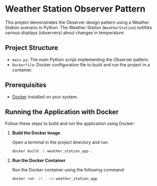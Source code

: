 # Weather Station Observer Pattern

This project demonstrates the Observer design pattern using a Weather Station scenario in Python. The Weather Station (`WeatherStation`) notifies various displays (observers) about changes in temperature.

## Project Structure

- `main.py`: The main Python script implementing the Observer pattern.
- `Dockerfile`: Docker configuration file to build and run the project in a container.

## Prerequisites

- [Docker](https://www.docker.com/get-started) installed on your system.

## Running the Application with Docker

Follow these steps to build and run the application using Docker:

1. **Build the Docker Image**

   Open a terminal in the project directory and run:

   ```bash
   docker build -t weather_station_app .
    ```
2. **Run the Docker Container**

   Run the Docker container using the following command:

   ```bash
   docker run -it --rm weather_station_app
   ```

